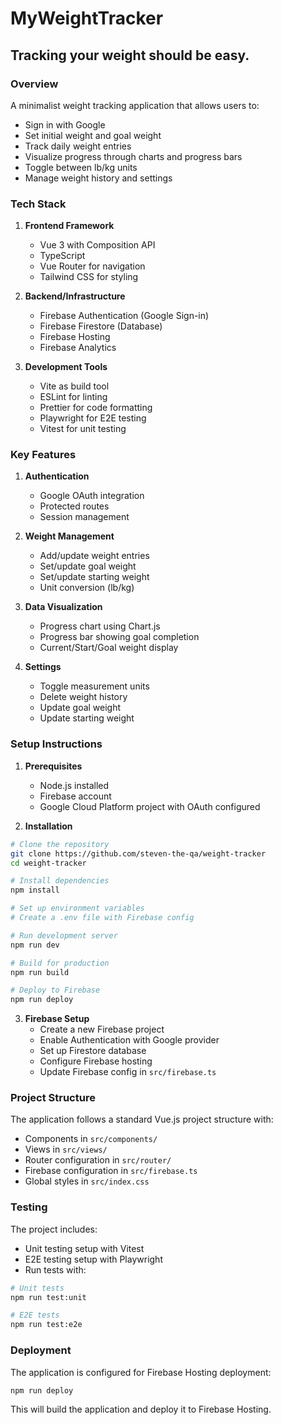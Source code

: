 # MyWeightTracker

## Tracking your weight should be easy.

### Overview
A minimalist weight tracking application that allows users to:
- Sign in with Google
- Set initial weight and goal weight
- Track daily weight entries
- Visualize progress through charts and progress bars
- Toggle between lb/kg units
- Manage weight history and settings

### Tech Stack
1. **Frontend Framework**
   - Vue 3 with Composition API
   - TypeScript
   - Vue Router for navigation
   - Tailwind CSS for styling

2. **Backend/Infrastructure**
   - Firebase Authentication (Google Sign-in)
   - Firebase Firestore (Database)
   - Firebase Hosting
   - Firebase Analytics

3. **Development Tools**
   - Vite as build tool
   - ESLint for linting
   - Prettier for code formatting
   - Playwright for E2E testing
   - Vitest for unit testing

### Key Features

1. **Authentication**
   - Google OAuth integration
   - Protected routes
   - Session management

2. **Weight Management**
   - Add/update weight entries
   - Set/update goal weight
   - Set/update starting weight
   - Unit conversion (lb/kg)

3. **Data Visualization**
   - Progress chart using Chart.js
   - Progress bar showing goal completion
   - Current/Start/Goal weight display

4. **Settings**
   - Toggle measurement units
   - Delete weight history
   - Update goal weight
   - Update starting weight

### Setup Instructions

1. **Prerequisites**
   - Node.js installed
   - Firebase account
   - Google Cloud Platform project with OAuth configured

2. **Installation**
```bash
# Clone the repository
git clone https://github.com/steven-the-qa/weight-tracker
cd weight-tracker

# Install dependencies
npm install

# Set up environment variables
# Create a .env file with Firebase config

# Run development server
npm run dev

# Build for production
npm run build

# Deploy to Firebase
npm run deploy
```

3. **Firebase Setup**
   - Create a new Firebase project
   - Enable Authentication with Google provider
   - Set up Firestore database
   - Configure Firebase hosting
   - Update Firebase config in `src/firebase.ts`

### Project Structure
The application follows a standard Vue.js project structure with:
- Components in `src/components/`
- Views in `src/views/`
- Router configuration in `src/router/`
- Firebase configuration in `src/firebase.ts`
- Global styles in `src/index.css`

### Testing
The project includes:
- Unit testing setup with Vitest
- E2E testing setup with Playwright
- Run tests with:
```bash
# Unit tests
npm run test:unit

# E2E tests
npm run test:e2e
```

### Deployment
The application is configured for Firebase Hosting deployment:
```bash
npm run deploy
```

This will build the application and deploy it to Firebase Hosting.